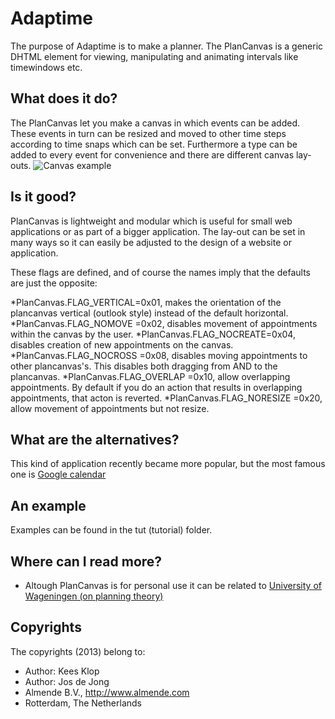 <!-- Uses markdown syntax for neat display at github -->

# Adaptime
The purpose of Adaptime is to make a planner. The PlanCanvas is a generic DHTML element for viewing, manipulating and animating intervals like timewindows etc.

## What does it do?
The PlanCanvas let you make a canvas in which events can be added. These events in turn can be resized and moved to other time steps according to time snaps which can be set. Furthermore a type can be added to every event for convenience and there are different canvas lay-outs.
![Canvas example](ps://github.com/https://github.com/NASTYJJ/Adaptime/canvas.png "Example of a simple canvas (grey) with events (orange)")

## Is it good?
PlanCanvas is lightweight and modular which is useful for small web applications or as part of a bigger application. The lay-out can be set in many ways so it can easily be adjusted to the design of a website or application.

These flags are defined, and of course the names imply that the defaults are just the opposite:

*PlanCanvas.FLAG_VERTICAL=0x01, makes the orientation of the plancanvas vertical (outlook style) instead of the default horizontal.
*PlanCanvas.FLAG_NOMOVE =0x02, disables movement of appointments within the canvas by the user.
*PlanCanvas.FLAG_NOCREATE=0x04, disables creation of new appointments on the canvas.
*PlanCanvas.FLAG_NOCROSS =0x08, disables moving appointments to other plancanvas's. This disables both dragging from AND to the plancanvas.
*PlanCanvas.FLAG_OVERLAP =0x10, allow overlapping appointments. By default if you do an action that results in overlapping appointments, that acton is reverted.
*PlanCanvas.FLAG_NORESIZE =0x20, allow movement of appointments but not resize.

## What are the alternatives?
This kind of application recently became more popular, but the most famous one is
[Google calendar](http://en.wikipedia.org/wiki/Google_Calendar)

## An example
Examples can be found in the tut (tutorial) folder.

## Where can I read more?
* Altough PlanCanvas is for personal use it can be related to [University of Wageningen (on planning theory)](http://library.wur.nl/WebQuery/clc/362181)

## Copyrights
The copyrights (2013) belong to:

- Author: Kees Klop
- Author: Jos de Jong
- Almende B.V., http://www.almende.com
- Rotterdam, The Netherlands
